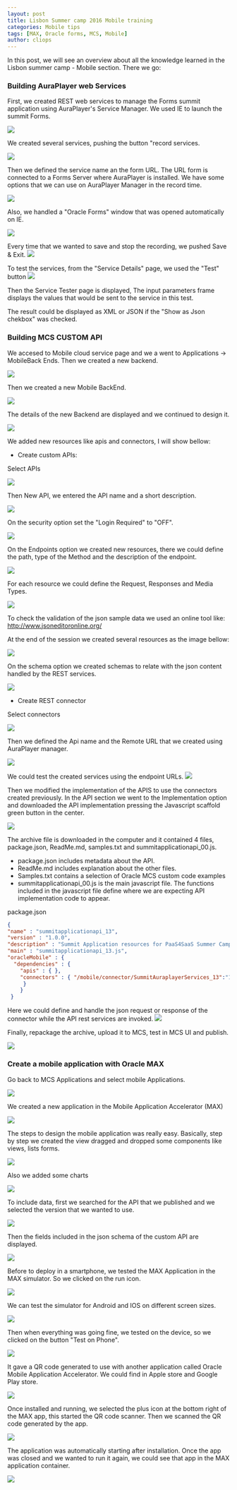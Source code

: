 ```yaml
---
layout: post
title: Lisbon Summer camp 2016 Mobile training
categories: Mobile tips
tags: [MAX, Oracle forms, MCS, Mobile]
author: cliops
---
```

In this post, we will see an overview about all the knowledge learned in the Lisbon summer camp - Mobile section. There we go:

### Building AuraPlayer web Services ###

First, we created REST web services to manage the Forms summit application using AuraPlayer's Service Manager. We used IE to launch the summit Forms.

![](/images/2016-09-16-Lisbon-summer-camp-mobile-learning-2016/AuraPlayerServiceManager.jpg)

We created several services, pushing the button "record services.

![](/images/2016-09-16-Lisbon-summer-camp-mobile-learning-2016/AuraPlayer-createService.jpg)

Then we defined the service name an the form URL. The URL form is connected to a Forms Server where AuraPlayer is installed. We have some options that we can use on AuraPlayer Manager in the record time.

![](/images/2016-09-16-Lisbon-summer-camp-mobile-learning-2016/AuraPlayer-optionsRecordTime.jpg)

Also, we handled a "Oracle Forms" window that was opened automatically on IE.

![](/images/2016-09-16-Lisbon-summer-camp-mobile-learning-2016/AuraPlayer-OracleForms.jpg)

Every time that we wanted to save and stop the recording, we pushed Save & Exit.
![](/images/2016-09-16-Lisbon-summer-camp-mobile-learning-2016/AuraPlayer-saveAndExit.jpg)

To test the services, from the "Service Details" page, we used the "Test" button
![](/images/2016-09-16-Lisbon-summer-camp-mobile-learning-2016/AuraPlayer-testButton.jpg)

Then the Service Tester page is displayed, The input parameters frame displays the values that would be sent to the service in this test.

The result could be displayed as XML or JSON if the "Show as Json chekbox" was checked.

### Building MCS CUSTOM API ###

We accesed to Mobile cloud service page and we a went to Applications -> MobileBack Ends. Then we created a new backend.

![](/images/2016-09-16-Lisbon-summer-camp-mobile-learning-2016/MCS-Backend.jpg)

Then we created a new Mobile BackEnd.

![](/images/2016-09-16-Lisbon-summer-camp-mobile-learning-2016/MCS-createBackEnd.jpg)

The details of the new Backend are displayed and we continued to design it.

![](/images/2016-09-16-Lisbon-summer-camp-mobile-learning-2016/MCS-createBackEnd-2.jpg)


We added new resources like apis and connectors, I will show bellow:

 - Create custom APIs:

 Select APIs

 ![](/images/2016-09-16-Lisbon-summer-camp-mobile-learning-2016/MCS-APIS.jpg)

 Then New API, we entered the API name and a short description.

 ![](/images/2016-09-16-Lisbon-summer-camp-mobile-learning-2016/MCS-APIDetails.jpg)

  On the security option set the "Login Required" to "OFF".

  ![](/images/2016-09-16-Lisbon-summer-camp-mobile-learning-2016/MCS-APIsecurity.jpg)

  On the Endpoints option we created new resources, there we could define the path, type of the Method and the description of the endpoint.

  ![](/images/2016-09-16-Lisbon-summer-camp-mobile-learning-2016/MCS-APIResources.jpg)

  For each resource we could define the Request, Responses and Media Types.

  ![](/images/2016-09-16-Lisbon-summer-camp-mobile-learning-2016/MCS-APISMethods.jpg)

  To check the validation of the json sample data we used an online tool like: http://www.jsoneditoronline.org/

  At the end of the session we created several resources as the image bellow:

  ![](/images/2016-09-16-Lisbon-summer-camp-mobile-learning-2016/MCS-APIlistResources.jpg)

  On the schema option we created schemas to relate with the json content handled by the REST services.

  ![](/images/2016-09-16-Lisbon-summer-camp-mobile-learning-2016/MCS-APISchemas.jpg)

 -  Create REST connector

 Select connectors

 ![](/images/2016-09-16-Lisbon-summer-camp-mobile-learning-2016/MCS-Connectors.jpg)

 Then we defined the Api name and the Remote URL that we created using AuraPlayer manager.

 ![](/images/2016-09-16-Lisbon-summer-camp-mobile-learning-2016/MCS-ConnectorsDetails.jpg)

 We could test the created services using the endpoint URLs.
 ![](/images/2016-09-16-Lisbon-summer-camp-mobile-learning-2016/MCS-ConnectorsTest.jpg)

 Then we modified the implementation of the APIS to use the connectors created previously. In the API section we went to the Implementation option and downloaded the API implementation pressing the Javascript scaffold green button in the center.

 ![](/images/2016-09-16-Lisbon-summer-camp-mobile-learning-2016/MCS-APIimplementation.jpg)

 The archive file is downloaded in the computer and it contained 4 files, package.json, ReadMe.md, samples.txt and summitapplicationapi_00.js.

  - package.json includes metadata about the API.
  - ReadMe.md includes explanation about the other files.
  - Samples.txt contains a selection of Oracle MCS custom code examples
  - summitapplicationapi_00.js is the main javascript file. The functions included in the javascript file define where we are expecting API implementation code to appear.

  package.json
  ```json
  {
  "name" : "summitapplicationapi_13",
  "version" : "1.0.0",
  "description" : "Summit Application resources for PaaS4SaaS Summer Camp 2016",
  "main" : "summitapplicationapi_13.js",
  "oracleMobile" : {
    "dependencies" : {
      "apis" : { },
      "connectors" : { "/mobile/connector/SummitAuraplayerServices_13":"1.0" }
       }
      }
   }
   ```
  Here we could define and handle the json request or response of the connector while the API rest services are invoked.
 ![](/images/2016-09-16-Lisbon-summer-camp-mobile-learning-2016/MCS-APISimplementationJson.jpg)

 Finally, repackage the archive, upload it to MCS, test in MCS UI and publish.

 ![](/images/2016-09-16-Lisbon-summer-camp-mobile-learning-2016/MCS-APISimplementationTesting.jpg)

### Create a mobile application with Oracle MAX ###

 Go back to MCS Applications and select mobile Applications.

 ![](/images/2016-09-16-Lisbon-summer-camp-mobile-learning-2016/MCS-MobileApplication.jpg)

 We created a new application in the Mobile Application Accelerator (MAX)

 ![](/images/2016-09-16-Lisbon-summer-camp-mobile-learning-2016/MCS-MAX.jpg)

 The steps to design the mobile application was really easy. Basically, step by step we created the view dragged and dropped some components like views, lists forms.

 ![](/images/2016-09-16-Lisbon-summer-camp-mobile-learning-2016/MCS-MAXCreateViews.jpg)

 Also we added some charts

 ![](/images/2016-09-16-Lisbon-summer-camp-mobile-learning-2016/MCS-MAXCharts.jpg)

 To include data, first we searched for the API that we published and we selected the version that we wanted to use.

 ![](/images/2016-09-16-Lisbon-summer-camp-mobile-learning-2016/MCS-MAXAPI.jpg)

 Then the fields included in the json schema of the custom API are displayed.

 ![](/images/2016-09-16-Lisbon-summer-camp-mobile-learning-2016/MCS-MAXDATA.jpg)

 Before to deploy in a smartphone, we tested the MAX Application in the MAX simulator. So we clicked on the run icon.

 ![](/images/2016-09-16-Lisbon-summer-camp-mobile-learning-2016/MCS-MAXRunSimulator.jpg)

 We can test the simulator for Android and IOS on different screen sizes.

 ![](/images/2016-09-16-Lisbon-summer-camp-mobile-learning-2016/MCS-MAXSimulator.jpg)

 Then when everything was going fine, we tested on the device, so we clicked on the button "Test on Phone".

 ![](/images/2016-09-16-Lisbon-summer-camp-mobile-learning-2016/MCS-MAXTestPhone.jpg)

 It gave a QR code generated to use with another application called Oracle Mobile Application Accelerator. We could find in Apple store and Google Play store.

 ![](/images/2016-09-16-Lisbon-summer-camp-mobile-learning-2016/MCS-MAXQR.jpg)

 Once installed and running, we selected the plus icon at the bottom right of the MAX app, this started the QR code scanner. Then we scanned the QR code generated by the app.

 ![](/images/2016-09-16-Lisbon-summer-camp-mobile-learning-2016/MCS-MAXQRScanner.jpg)

 The application was automatically starting after installation. Once the app was closed and we wanted to run it again, we could see that app in the MAX application container.

 ![](/images/2016-09-16-Lisbon-summer-camp-mobile-learning-2016/MCS-MAXDeployedApp.jpg)
